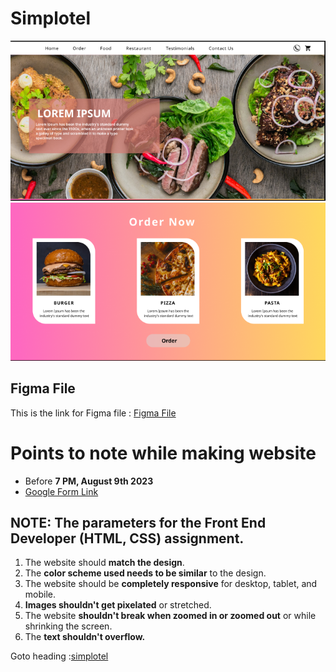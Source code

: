 # Simplotel

![Website Image](/public/uiPg1.png)
![Website Image](/public/uiPg2.png)

## Figma File

This is the link for Figma file :
[Figma File](https://www.figma.com/proto/AnhK3grujgiwUC60aYlwD6/Simplotel?page-id=0%3A1&type=design&node-id=22-15&viewport=-734%2C287%2C0.34&t=h3iIlB1ruw31slPr-1&scaling=scale-down&mode=design 'UI Design')

# Points to note while making website

- Before **7 PM, August 9th 2023**
- [Google Form Link](https://forms.gle/gkVFHJk8cvQenGtE6/ 'submission Link')

## NOTE: The parameters for the Front End Developer (HTML, CSS) assignment.

1. The website should **match the design**.
2. The **color scheme used needs to be similar** to the design.
3. The website should be **completely responsive** for desktop, tablet, and mobile.
4. **Images shouldn't get pixelated** or stretched.
5. The website **shouldn't break when zoomed in or zoomed out** or while shrinking the screen.
6. The **text shouldn't overflow.**

Goto heading :[simplotel](#simplotel 'Goto simplotel')
